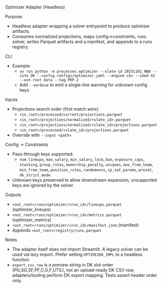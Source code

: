 Optimizer Adapter (Headless)

Purpose
- Headless adapter wrapping a solver entrypoint to produce optimizer artifacts.
- Consumes normalized projections, maps config→constraints, runs solver, writes
  Parquet artifacts and a manifest, and appends to a runs registry.

CLI
- Example:
  - `uv run python -m processes.optimizer --slate-id 20251101_NBA --site DK --config configs/optimizer.yaml --engine cbc --seed 42 --out-root data --tag PRP-2`
  - Add `--verbose` to emit a single-line warning for unknown config keys.

Inputs
- Projections search order (first match wins):
  - `<in_root>/processed/current/projections.parquet`
  - `<in_root>/projections/normalized/<slate_id>.parquet`
  - `<in_root>/projections/normalized/<slate_id>/projections.parquet`
  - `<in_root>/processed/<slate_id>/projections.parquet`
- Override with `--input <path>`.

Config → Constraints
- Pass-through keys supported:
  - `num_lineups`, `max_salary`, `min_salary`, `lock`, `ban`, `exposure_caps`,
    `stacking`, `group_rules`, `ownership_penalty`, `uniques`, `max_from_team`,
    `min_from_team`, `position_rules`, `randomness`, `cp_sat_params`, `preset`,
    `dk_strict_mode`.
- Unknown keys preserved to allow downstream expansion; unsupported keys are ignored by the solver.

Outputs
- `<out_root>/runs/optimizer/<run_id>/lineups.parquet` (optimizer_lineups)
- `<out_root>/runs/optimizer/<run_id>/metrics.parquet` (optimizer_metrics)
- `<out_root>/runs/optimizer/<run_id>/manifest.json` (manifest)
- Appends `<out_root>/registry/runs.parquet`

Notes
- The adapter itself does not import Streamlit. A legacy solver can be used via
  lazy import. Prefer setting `OPTIMIZER_IMPL` to a headless function.
- `export_csv_row` is a preview string in DK slot order (PG,SG,SF,PF,C,G,F,UTIL),
  not an upload-ready DK CSV row; adapters/tooling perform DK export mapping.
  Tests assert header order only.
 
